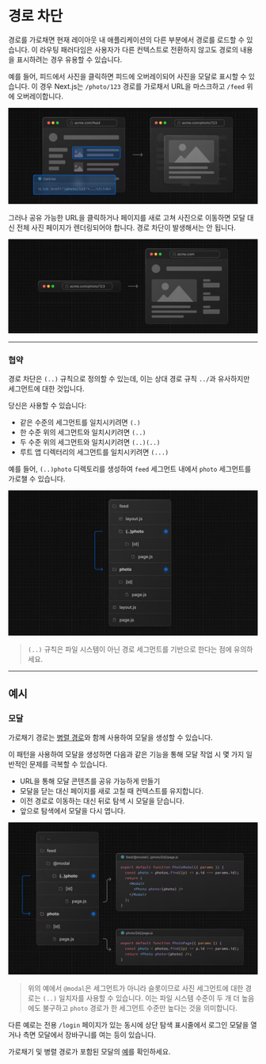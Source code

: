 # 경로 차단

경로를 가로채면 현재 레이아웃 내 애플리케이션의 다른 부분에서 경로를 로드할 수 있습니다. 이 라우팅 패러다임은 사용자가 다른 컨텍스트로 전환하지 않고도 경로의 내용을 표시하려는 경우 유용할 수 있습니다.

예를 들어, 피드에서 사진을 클릭하면 피드에 오버레이되어 사진을 모달로 표시할 수 있습니다. 이 경우 Next.js는 `/photo/123` 경로를 가로채서 URL을 마스크하고 `/feed` 위에 오버레이합니다.

![Alt text](image.png)

그러나 공유 가능한 URL을 클릭하거나 페이지를 새로 고쳐 사진으로 이동하면 모달 대신 전체 사진 페이지가 렌더링되어야 합니다. 경로 차단이 발생해서는 안 됩니다.

![Alt text](image-1.png)

---

### 협약

경로 차단은 `(..)` 규칙으로 정의할 수 있는데, 이는 상대 경로 규칙 `../`과 유사하지만 세그먼트에 대한 것입니다.

당신은 사용할 수 있습니다:

- 같은 수준의 세그먼트를 일치시키려면 `(.)`
- 한 수준 위의 세그먼트와 일치시키려면 `(..)`
- 두 수준 위의 세그먼트와 일치시키려면 `(..)(..)`
- 루트 앱 디렉터리의 세그먼트를 일치시키려면 `(...)`

예를 들어, `(..)photo` 디렉토리를 생성하여 `feed` 세그먼트 내에서 `photo` 세그먼트를 가로챌 수 있습니다.

![Alt text](image-2.png)

> `(..)` 규칙은 파일 시스템이 아닌 경로 세그먼트를 기반으로 한다는 점에 유의하세요.

---

## 예시

### 모달

가로채기 경로는 [병렬 경로](https://nextjs.org/docs/app/building-your-application/routing/parallel-routes)와 함께 사용하여 모달을 생성할 수 있습니다.

이 패턴을 사용하여 모달을 생성하면 다음과 같은 기능을 통해 모달 작업 시 몇 가지 일반적인 문제를 극복할 수 있습니다.

- URL을 통해 모달 콘텐츠를 공유 가능하게 만들기
- 모달을 닫는 대신 페이지를 새로 고칠 때 컨텍스트를 유지합니다.
- 이전 경로로 이동하는 대신 뒤로 탐색 시 모달을 닫습니다.
- 앞으로 탐색에서 모달을 다시 엽니다.

![Alt text](image-3.png)

> 위의 예에서 `@modal`은 세그먼트가 아니라 슬롯이므로 사진 세그먼트에 대한 경로는 `(..)` 일치자를 사용할 수 있습니다. 이는 파일 시스템 수준이 두 개 더 높음에도 불구하고 `photo` 경로가 한 세그먼트 수준만 높다는 것을 의미합니다.

다른 예로는 전용 `/login` 페이지가 있는 동시에 상단 탐색 표시줄에서 로그인 모달을 열거나 측면 모달에서 장바구니를 여는 등이 있습니다.

가로채기 및 병렬 경로가 포함된 모달의 [예](https://github.com/vercel-labs/nextgram)를 확인하세요.
